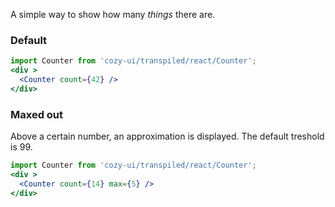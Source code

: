 A simple way to show how many _things_ there are.

### Default

```jsx
import Counter from 'cozy-ui/transpiled/react/Counter';
<div >
  <Counter count={42} />
</div>
```

### Maxed out

Above a certain number, an approximation is displayed. The default treshold is 99.

```jsx
import Counter from 'cozy-ui/transpiled/react/Counter';
<div >
  <Counter count={14} max={5} />
</div>
```
